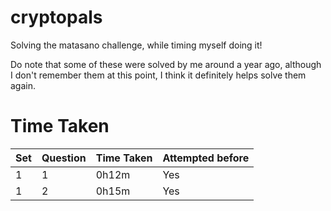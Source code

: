 # cryptopals
Solving the matasano challenge, while timing myself doing it! 

Do note that some of these were solved by me around a year ago, although I don't remember them at this point, I think it definitely helps solve them again. 

# Time Taken

| Set | Question | Time Taken | Attempted before |
| --- | -------- | ---------- | ---------------- |
| 1   | 1        | 0h12m      | Yes              |
| 1   | 2        | 0h15m      | Yes              |
